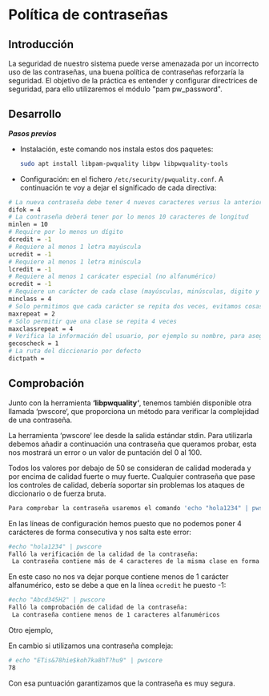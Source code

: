 

# Política de contraseñas
## Introducción  
La seguridad de nuestro sistema puede verse amenazada por un incorrecto uso de las contraseñas, una buena política de contraseñas reforzaría la seguridad. El objetivo de la práctica es entender y configurar directrices de seguridad, para ello utilizaremos el módulo "pam pw_password".
## Desarrollo  

***Pasos previos***  
- Instalación, este comando nos instala estos dos paquetes:
  ```bash 
  sudo apt install libpam-pwquality libpw libpwquality-tools
  ```
  
- Configuración: en el fichero `/etc/security/pwquality.conf`. A continuación te voy a dejar el significado de cada directiva:  
```bash 
# La nueva contraseña debe tener 4 nuevos caracteres versus la anterior
difok = 4
# La contraseña deberá tener por lo menos 10 caracteres de longitud
minlen = 10
# Require por lo menos un dígito
dcredit = -1
# Requiere al menos 1 letra mayúscula
ucredit = -1
# Requiere al menos 1 letra minúscula
lcredit = -1
# Requiere al menos 1 carácater especial (no alfanumérico)
ocredit = -1
# Requiere un carácter de cada clase (mayúsculas, minúsculas, digito y otro)
minclass = 4
# Solo permitimos que cada carácter se repita dos veces, evitamos cosas como aaa
maxrepeat = 2
# Sólo permitir que una clase se repita 4 veces
maxclassrepeat = 4
# Verifica la información del usuario, por ejemplo su nombre, para asegurarse que no lo utiliza
gecoscheck = 1
# La ruta del diccionario por defecto
dictpath =
```

## Comprobación
Junto con la herramienta **‘libpwquality‘**, tenemos también disponible otra llamada ‘pwscore‘, que proporciona un método para verificar la complejidad de una contraseña. 

La herramienta ‘pwscore‘ lee desde la salida estándar stdin. Para utilizarla  debemos añadir a continuación una contraseña que queramos probar, esta nos mostrará un error o un valor de puntación del 0 al 100.  
  
Todos los valores por debajo de 50 se consideran de calidad moderada y por encima de calidad fuerte o muy fuerte. Cualquier contraseña que pase los controles de calidad, debería soportar sin problemas los ataques de diccionario o de fuerza bruta.

```bash
Para comprobar la contraseña usaremos el comando 'echo "hola1234" | pwscore'
```



En las líneas de configuración hemos puesto que no podemos poner 4 carácteres de forma consecutiva y nos salta este error:

```bash
#echo "hola1234" | pwscore
Falló la verificación de la calidad de la contraseña:
 La contraseña contiene más de 4 caracteres de la misma clase en forma consecutiva
 ```
En este caso no nos va dejar porque contiene menos de 1 carácter alfanumérico, esto se debe a que en la línea `ocredit` he puesto -1:
```bash
#echo "Abcd345H2" | pwscore
Falló la comprobación de calidad de la contraseña:
 La contraseña contiene menos de 1 caracteres alfanuméricos
```

Otro ejemplo, 

 En cambio si utilizamos una contraseña compleja:

 ```bash
 # echo "ETis&78hie$koh7ka8hT?hu9" | pwscore
78
 ```
 Con esa puntuación garantizamos que la contraseña es muy segura.

 